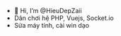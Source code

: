 - 👋 Hi, I’m @HieuDepZaii
- Dân chơi hệ PHP, Vuejs, Socket.io
- Sửa máy tính, cài win dạo

<!---
HieuDepZaii/HieuDepZaii is a ✨ special ✨ repository because its `README.md` (this file) appears on your GitHub profile.
You can click the Preview link to take a look at your changes.
--->
